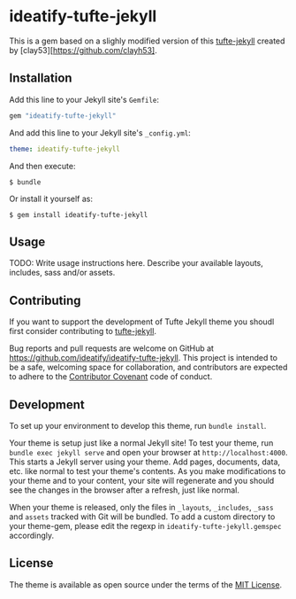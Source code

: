 # ideatify-tufte-jekyll

This is a gem based on a slighly modified version of this [tufte-jekyll](https://github.com/clayh53/tufte-jekyll) created by [clay53][https://github.com/clayh53]. 

## Installation

Add this line to your Jekyll site's `Gemfile`:

```ruby
gem "ideatify-tufte-jekyll"
```

And add this line to your Jekyll site's `_config.yml`:

```yaml
theme: ideatify-tufte-jekyll
```

And then execute:

    $ bundle

Or install it yourself as:

    $ gem install ideatify-tufte-jekyll

## Usage

TODO: Write usage instructions here. Describe your available layouts, includes, sass and/or assets.

## Contributing

If you want to support the development of Tufte Jekyll theme you shoudl first consider contributing to [tufte-jekyll](https://github.com/clayh53/tufte-jekyll). 

Bug reports and pull requests are welcome on GitHub at https://github.com/ideatify/ideatify-tufte-jekyll. This project is intended to be a safe, welcoming space for collaboration, and contributors are expected to adhere to the [Contributor Covenant](http://contributor-covenant.org) code of conduct.

## Development

To set up your environment to develop this theme, run `bundle install`.

Your theme is setup just like a normal Jekyll site! To test your theme, run `bundle exec jekyll serve` and open your browser at `http://localhost:4000`. This starts a Jekyll server using your theme. Add pages, documents, data, etc. like normal to test your theme's contents. As you make modifications to your theme and to your content, your site will regenerate and you should see the changes in the browser after a refresh, just like normal.

When your theme is released, only the files in `_layouts`, `_includes`, `_sass` and `assets` tracked with Git will be bundled.
To add a custom directory to your theme-gem, please edit the regexp in `ideatify-tufte-jekyll.gemspec` accordingly.

## License

The theme is available as open source under the terms of the [MIT License](https://opensource.org/licenses/MIT).


